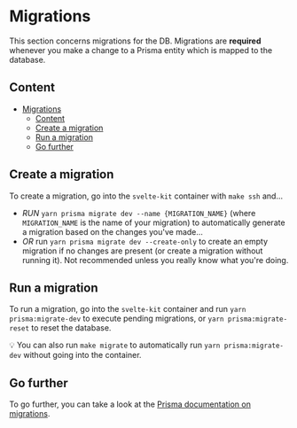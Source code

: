 # Migrations

This section concerns migrations for the DB. Migrations are **required** whenever you make a change to a Prisma entity which is mapped to the database.

## Content

- [Migrations](#migrations)
  - [Content](#content)
  - [Create a migration](#create-a-migration)
  - [Run a migration](#run-a-migration)
  - [Go further](#go-further)

## Create a migration

To create a migration, go into the `svelte-kit` container with `make ssh` and...

- *RUN* `yarn prisma migrate dev --name {MIGRATION_NAME}` (where `MIGRATION_NAME` is the name of your migration) to automatically generate a migration based on the changes you've made...
- *OR* run `yarn prisma migrate dev --create-only` to create an empty migration if no changes are present (or create a migration without running it). Not recommended unless you really know what you're doing.

## Run a migration

To run a migration, go into the `svelte-kit` container and run `yarn prisma:migrate-dev` to execute pending migrations, or `yarn prisma:migrate-reset` to reset the database.

:bulb: You can also run `make migrate` to automatically run `yarn prisma:migrate-dev` without going into the container.

## Go further

To go further, you can take a look at the [Prisma documentation on migrations](https://www.prisma.io/docs/concepts/components/prisma-migrate/get-started).
